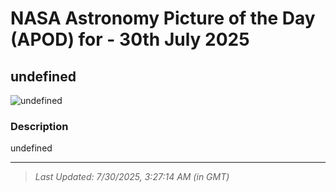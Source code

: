 
# NASA Astronomy Picture of the Day (APOD) for - 30th July 2025
## undefined

![undefined](undefined)

### Description
undefined

---
> _Last Updated: 7/30/2025, 3:27:14 AM (in GMT)_
